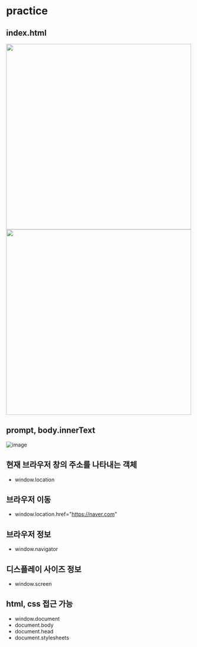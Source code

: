 # practice
## index.html
<img src="https://user-images.githubusercontent.com/48196352/113541252-cf885080-961c-11eb-8aa4-84cb4f662146.jpg" width="500">
<img src="https://user-images.githubusercontent.com/48196352/113541257-d0b97d80-961c-11eb-9b61-6846355dc339.jpg" width="500">

## prompt, body.innerText
![image](https://user-images.githubusercontent.com/48196352/113957464-3ba3c800-985a-11eb-81e1-c6709e3b2732.png)


## 현재 브라우저 창의 주소를 나타내는 객체
- window.location 

## 브라우저 이동
- window.location.href="https://naver.com"

## 브라우저 정보
- window.navigator

## 디스플레이 사이즈 정보
- window.screen

## html, css 접근 가능
- window.document
- document.body
- document.head
- document.stylesheets
